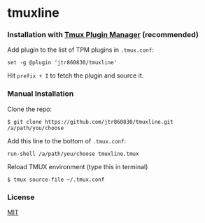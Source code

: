 # tmuxline

### Installation with [Tmux Plugin Manager](https://github.com/tmux-plugins/tpm) (recommended)

Add plugin to the list of TPM plugins in `.tmux.conf`:

```
set -g @plugin 'jtr860830/tmuxline'
```

Hit `prefix + I` to fetch the plugin and source it.

### Manual Installation

Clone the repo:

```
$ git clone https://github.com/jtr860830/tmuxline.git /a/path/you/choose
```

Add this line to the bottom of `.tmux.conf`:

```
run-shell /a/path/you/choose tmuxline.tmux
```

Reload TMUX environment (type this in terminal)
```
$ tmux source-file ~/.tmux.conf
```
### License

[MIT](LICENSE)
